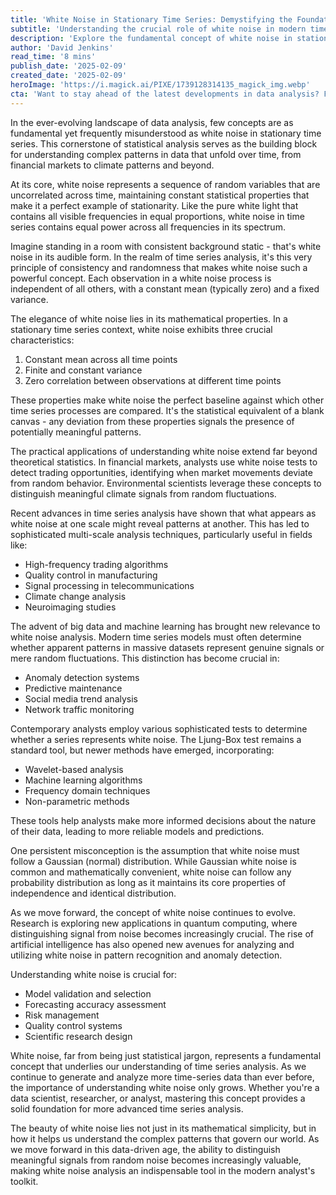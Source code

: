 ```yaml
---
title: 'White Noise in Stationary Time Series: Demystifying the Foundation of Time Series Analysis'
subtitle: 'Understanding the crucial role of white noise in modern time series analysis'
description: 'Explore the fundamental concept of white noise in stationary time series analysis, its mathematical properties, and its crucial role in modern data analysis. From financial markets to climate science, understanding white noise is essential for distinguishing meaningful patterns from random fluctuations in time-series data.'
author: 'David Jenkins'
read_time: '8 mins'
publish_date: '2025-02-09'
created_date: '2025-02-09'
heroImage: 'https://i.magick.ai/PIXE/1739128314135_magick_img.webp'
cta: 'Want to stay ahead of the latest developments in data analysis? Follow us on LinkedIn for more insights into time series analysis, statistical methods, and cutting-edge analytical techniques.'
---
```


In the ever-evolving landscape of data analysis, few concepts are as fundamental yet frequently misunderstood as white noise in stationary time series. This cornerstone of statistical analysis serves as the building block for understanding complex patterns in data that unfold over time, from financial markets to climate patterns and beyond.

At its core, white noise represents a sequence of random variables that are uncorrelated across time, maintaining constant statistical properties that make it a perfect example of stationarity. Like the pure white light that contains all visible frequencies in equal proportions, white noise in time series contains equal power across all frequencies in its spectrum.

Imagine standing in a room with consistent background static - that's white noise in its audible form. In the realm of time series analysis, it's this very principle of consistency and randomness that makes white noise such a powerful concept. Each observation in a white noise process is independent of all others, with a constant mean (typically zero) and a fixed variance.

The elegance of white noise lies in its mathematical properties. In a stationary time series context, white noise exhibits three crucial characteristics:

1. Constant mean across all time points
2. Finite and constant variance
3. Zero correlation between observations at different time points

These properties make white noise the perfect baseline against which other time series processes are compared. It's the statistical equivalent of a blank canvas - any deviation from these properties signals the presence of potentially meaningful patterns.

The practical applications of understanding white noise extend far beyond theoretical statistics. In financial markets, analysts use white noise tests to detect trading opportunities, identifying when market movements deviate from random behavior. Environmental scientists leverage these concepts to distinguish meaningful climate signals from random fluctuations.

Recent advances in time series analysis have shown that what appears as white noise at one scale might reveal patterns at another. This has led to sophisticated multi-scale analysis techniques, particularly useful in fields like:

- High-frequency trading algorithms
- Quality control in manufacturing 
- Signal processing in telecommunications
- Climate change analysis
- Neuroimaging studies

The advent of big data and machine learning has brought new relevance to white noise analysis. Modern time series models must often determine whether apparent patterns in massive datasets represent genuine signals or mere random fluctuations. This distinction has become crucial in:

- Anomaly detection systems
- Predictive maintenance
- Social media trend analysis
- Network traffic monitoring

Contemporary analysts employ various sophisticated tests to determine whether a series represents white noise. The Ljung-Box test remains a standard tool, but newer methods have emerged, incorporating:

- Wavelet-based analysis
- Machine learning algorithms
- Frequency domain techniques
- Non-parametric methods

These tools help analysts make more informed decisions about the nature of their data, leading to more reliable models and predictions.

One persistent misconception is the assumption that white noise must follow a Gaussian (normal) distribution. While Gaussian white noise is common and mathematically convenient, white noise can follow any probability distribution as long as it maintains its core properties of independence and identical distribution.

As we move forward, the concept of white noise continues to evolve. Research is exploring new applications in quantum computing, where distinguishing signal from noise becomes increasingly crucial. The rise of artificial intelligence has also opened new avenues for analyzing and utilizing white noise in pattern recognition and anomaly detection.

Understanding white noise is crucial for:

- Model validation and selection
- Forecasting accuracy assessment
- Risk management
- Quality control systems
- Scientific research design

White noise, far from being just statistical jargon, represents a fundamental concept that underlies our understanding of time series analysis. As we continue to generate and analyze more time-series data than ever before, the importance of understanding white noise only grows. Whether you're a data scientist, researcher, or analyst, mastering this concept provides a solid foundation for more advanced time series analysis.

The beauty of white noise lies not just in its mathematical simplicity, but in how it helps us understand the complex patterns that govern our world. As we move forward in this data-driven age, the ability to distinguish meaningful signals from random noise becomes increasingly valuable, making white noise analysis an indispensable tool in the modern analyst's toolkit.